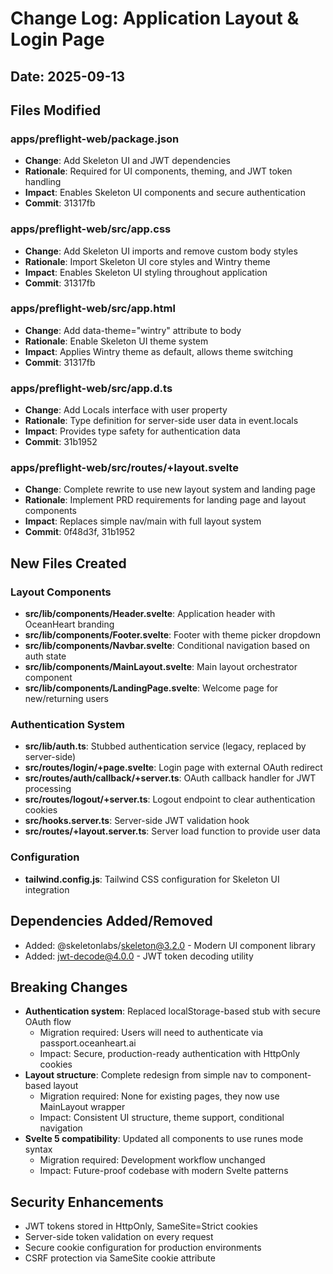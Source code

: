 # Change Log: Application Layout & Login Page
## Date: 2025-09-13

## Files Modified

### apps/preflight-web/package.json
- **Change**: Add Skeleton UI and JWT dependencies
- **Rationale**: Required for UI components, theming, and JWT token handling
- **Impact**: Enables Skeleton UI components and secure authentication
- **Commit**: 31317fb

### apps/preflight-web/src/app.css
- **Change**: Add Skeleton UI imports and remove custom body styles
- **Rationale**: Import Skeleton UI core styles and Wintry theme
- **Impact**: Enables Skeleton UI styling throughout application
- **Commit**: 31317fb

### apps/preflight-web/src/app.html
- **Change**: Add data-theme="wintry" attribute to body
- **Rationale**: Enable Skeleton UI theme system
- **Impact**: Applies Wintry theme as default, allows theme switching
- **Commit**: 31317fb

### apps/preflight-web/src/app.d.ts
- **Change**: Add Locals interface with user property
- **Rationale**: Type definition for server-side user data in event.locals
- **Impact**: Provides type safety for authentication data
- **Commit**: 31b1952

### apps/preflight-web/src/routes/+layout.svelte
- **Change**: Complete rewrite to use new layout system and landing page
- **Rationale**: Implement PRD requirements for landing page and layout components
- **Impact**: Replaces simple nav/main with full layout system
- **Commit**: 0f48d3f, 31b1952

## New Files Created

### Layout Components
- **src/lib/components/Header.svelte**: Application header with OceanHeart branding
- **src/lib/components/Footer.svelte**: Footer with theme picker dropdown
- **src/lib/components/Navbar.svelte**: Conditional navigation based on auth state
- **src/lib/components/MainLayout.svelte**: Main layout orchestrator component
- **src/lib/components/LandingPage.svelte**: Welcome page for new/returning users

### Authentication System
- **src/lib/auth.ts**: Stubbed authentication service (legacy, replaced by server-side)
- **src/routes/login/+page.svelte**: Login page with external OAuth redirect
- **src/routes/auth/callback/+server.ts**: OAuth callback handler for JWT processing
- **src/routes/logout/+server.ts**: Logout endpoint to clear authentication cookies
- **src/hooks.server.ts**: Server-side JWT validation hook
- **src/routes/+layout.server.ts**: Server load function to provide user data

### Configuration
- **tailwind.config.js**: Tailwind CSS configuration for Skeleton UI integration

## Dependencies Added/Removed
- Added: @skeletonlabs/skeleton@3.2.0 - Modern UI component library
- Added: jwt-decode@4.0.0 - JWT token decoding utility

## Breaking Changes
- **Authentication system**: Replaced localStorage-based stub with secure OAuth flow
  - Migration required: Users will need to authenticate via passport.oceanheart.ai
  - Impact: Secure, production-ready authentication with HttpOnly cookies
- **Layout structure**: Complete redesign from simple nav to component-based layout
  - Migration required: None for existing pages, they now use MainLayout wrapper
  - Impact: Consistent UI structure, theme support, conditional navigation
- **Svelte 5 compatibility**: Updated all components to use runes mode syntax
  - Migration required: Development workflow unchanged
  - Impact: Future-proof codebase with modern Svelte patterns

## Security Enhancements
- JWT tokens stored in HttpOnly, SameSite=Strict cookies
- Server-side token validation on every request
- Secure cookie configuration for production environments
- CSRF protection via SameSite cookie attribute